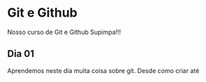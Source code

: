# Git e Github

Nosso curso de Git e Github Supimpa!!!


## Dia 01


Aprendemos neste dia muita coisa sobre git.
Desde como criar até 